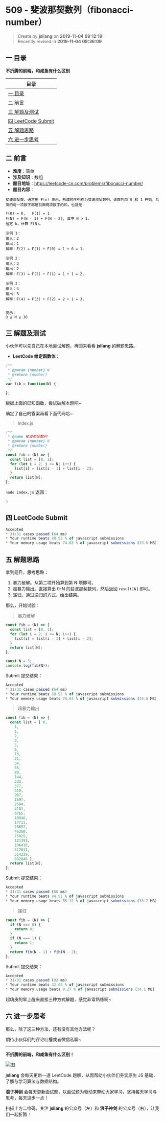 509 - 斐波那契数列（fibonacci-number）
===

> Create by **jsliang** on **2019-11-04 09:12:19**  
> Recently revised in **2019-11-04 09:36:09**

## 一 目录

**不折腾的前端，和咸鱼有什么区别**

| 目录 |
| --- | 
| [一 目录](#chapter-one) | 
| [二 前言](#chapter-two) |
| [三 解题及测试](#chapter-three) |
| [四 LeetCode Submit](#chapter-four) |
| [五 解题思路](#chapter-five) |
| [六 进一步思考](#chapter-six) |

## 二 前言



* **难度**：简单
* **涉及知识**：数组
* **题目地址**：https://leetcode-cn.com/problems/fibonacci-number/
* **题目内容**：

```
斐波那契数，通常用 F(n) 表示，形成的序列称为斐波那契数列。该数列由 0 和 1 开始，后面的每一项数字都是前面两项数字的和。也就是：

F(0) = 0,   F(1) = 1
F(N) = F(N - 1) + F(N - 2), 其中 N > 1.
给定 N，计算 F(N)。

示例 1：
输入：2
输出：1
解释：F(2) = F(1) + F(0) = 1 + 0 = 1.

示例 2：
输入：3
输出：2
解释：F(3) = F(2) + F(1) = 1 + 1 = 2.

示例 3：
输入：4
输出：3
解释：F(4) = F(3) + F(2) = 2 + 1 = 3.
 

提示：
0 ≤ N ≤ 30
```

## 三 解题及测试



小伙伴可以先自己在本地尝试解题，再回来看看 **jsliang** 的解题思路。

* **LeetCode 给定函数体**：

```js
/**
 * @param {number} N
 * @return {number}
 */
var fib = function(N) {
    
};
```

根据上面的已知函数，尝试破解本题吧~

确定了自己的答案再看下面代码哈~

> index.js

```js
/**
 * @name 斐波那契数列
 * @param {number} N
 * @return {number}
 */
const fib = (N) => {
  const list = [0, 1];
  for (let i = 2; i <= N; i++) {
    list[i] = list[i - 1] + list[i - 2];
  }
  return list[N];
};
```

`node index.js` 返回：

```js
5
```

## 四 LeetCode Submit



```js
Accepted
* 31/31 cases passed (64 ms)
* Your runtime beats 88.55 % of javascript submissions
* Your memory usage beats 74.63 % of javascript submissions (33.6 MB)
```

## 五 解题思路



拿到题目，思考思路：

1. 暴力破解。从第二项开始算到第 N 项即可。
2. 超暴力输出。直接算出 0-N 的斐波那契数列，然后返回 `result[N]` 即可。
3. 递归。通过递归的方式，给出结果。

那么，开始试验：

> 暴力破解

```js
const fib = (N) => {
  const list = [0, 1];
  for (let i = 2; i <= N; i++) {
    list[i] = list[i - 1] + list[i - 2];
  }
  return list[N];
};

const N = 5;
console.log(fib(N));
```

Submit 提交结果：

```js
Accepted
* 31/31 cases passed (64 ms)
* Your runtime beats 88.55 % of javascript submissions
* Your memory usage beats 74.63 % of javascript submissions (33.6 MB)
```

> 超暴力输出

```js
const fib = (N) => {
  const list = [ 0,
    1,
    1,
    2,
    3,
    5,
    8,
    13,
    21,
    34,
    55,
    89,
    144,
    233,
    377,
    610,
    987,
    1597,
    2584,
    4181,
    6765,
    10946,
    17711,
    28657,
    46368,
    75025,
    121393,
    196418,
    317811,
    514229,
    832040 ];
  return list[N];
};
```

Submit 提交结果：

```js
Accepted
* 31/31 cases passed (60 ms)
* Your runtime beats 94.52 % of javascript submissions
* Your memory usage beats 55.12 % of javascript submissions (33.7 MB)
```

> 递归

```js
const fib = (N) => {
  if (N === 0) {
    return 0;
  }
  if (N === 1) {
    return 1;
  }
  return fib(N - 1) + fib(N - 2);
};
```

Submit 提交结果：

```js
Accepted
* 31/31 cases passed (92 ms)
* Your runtime beats 32.03 % of javascript submissions
* Your memory usage beats 9.27 % of javascript submissions (34.1 MB)
```

超嗨皮的早上醒来直接三种方式解题，感觉非常熟练啊~

## 六 进一步思考



那么，除了这三种方法，还有没有其他方法呢？

期待小伙伴们的评论吐槽或者微信私聊~

---

**不折腾的前端，和咸鱼有什么区别！**

![图](../../../public-repertory/img/z-index-small.png)

**jsliang** 会每天更新一道 LeetCode 题解，从而帮助小伙伴们夯实原生 JS 基础，了解与学习算法与数据结构。

**浪子神剑** 会每天更新面试题，以面试题为驱动来带动大家学习，坚持每天学习与思考，每天进步一点！

扫描上方二维码，关注 **jsliang** 的公众号（左）和 **浪子神剑** 的公众号（右），让我们一起折腾！

